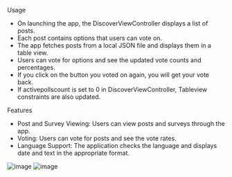 Usage

* On launching the app, the DiscoverViewController displays a list of posts.
* Each post contains options that users can vote on.
* The app fetches posts from a local JSON file and displays them in a table view.
* Users can vote for options and see the updated vote counts and percentages.
* If you click on the button you voted on again, you will get your vote back.
* If activepollscount is set to 0 in DiscoverViewController, Tableview constraints are also updated.


Features

* Post and Survey Viewing: Users can view posts and surveys through the app.
* Voting: Users can vote for posts and see the vote rates.
* Language Support: The application checks the language and displays date and text in the appropriate format.

![image](https://github.com/aslihan-gurkan/PollexaTest1/assets/28388524/f8904bc0-3351-40e5-bec9-37c3ac84c79d)
![image](https://github.com/aslihan-gurkan/PollexaTest1/assets/28388524/d1c1da3d-b8bc-4e1d-ad2b-c5d4a708a075)
